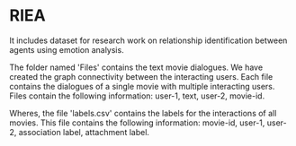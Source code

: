 # RIEA
It includes dataset for research work on relationship identification between agents using emotion analysis.

The folder named 'Files' contains the text movie dialogues. We have created the graph connectivity between the interacting users. Each file contains the dialogues of a single movie with multiple interacting users. Files contain the following information:
user-1, text, user-2, movie-id.

Wheres, the file 'labels.csv' contains the labels for the interactions of all movies. This file contains the following information:
movie-id, user-1, user-2, association label, attachment label.
